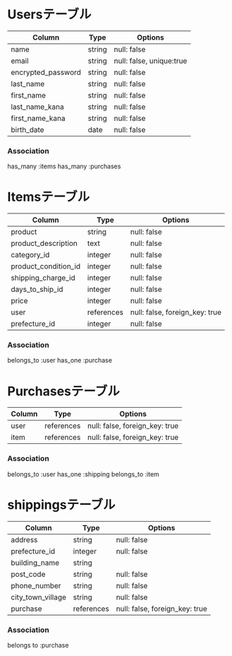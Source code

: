 # Usersテーブル

|Column|Type|Options|
| ---- | -- | ----- |
|name|string|null: false|
|email|string|null: false, unique:true|
|encrypted_password|string|null: false|
|last_name|string|null: false|
|first_name|string|null: false|
|last_name_kana|string|null: false|
|first_name_kana|string|null: false|
|birth_date|date|null: false|

### Association
  has_many :items
  has_many :purchases

# Itemsテーブル

|Column|Type|Options|
| ---- | -- | ----- |
|product|string|null: false|
|product_description|text|null: false|
|category_id|integer|null: false|
|product_condition_id|integer|null: false|
|shipping_charge_id|integer|null: false|
|days_to_ship_id|integer|null: false|
|price|integer|null: false|
|user|references|null: false, foreign_key: true|
|prefecture_id|integer|null: false|

### Association
belongs_to :user
has_one :purchase

# Purchasesテーブル

|Column|Type|Options|
| ---- | -- | ----- |
|user|references|null: false, foreign_key: true|
|item|references|null: false, foreign_key: true|

### Association
belongs_to :user
has_one :shipping
belongs_to :item

# shippingsテーブル

|Column|Type|Options|
| ---- | -- | ----- |
|address|string|null: false|
|prefecture_id|integer|null: false|
|building_name|string| |
|post_code|string|null: false|
|phone_number|string|null: false|
|city_town_village|string|null: false|
|purchase|references|null: false, foreign_key: true|

### Association
belongs to :purchase